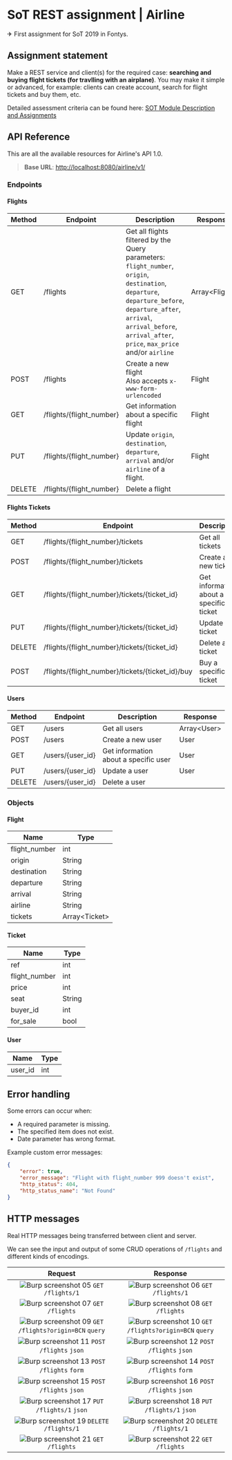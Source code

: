# SoT REST assignment | Airline

✈ First assignment for SoT 2019 in Fontys.

## Assignment statement

Make a REST service and client(s) for the required case: **searching and buying flight tickets (for travlling with an airplane)**. You may make it simple or advanced, for example: clients can create account, search for flight tickets and buy them, etc.

Detailed assessment criteria can be found here: [SOT Module Description and Assignments](SOT_Module_Description_and_Assignments.pdf) 

## API Reference

This are all the available resources for Airline's API 1.0.

> **Base URL**: [http://localhost:8080/airline/v1/](http://localhost:8080/airline/v1/)

### Endpoints

#### Flights

| Method | Endpoint | Description | Response |
|--------|----------|-------------|----------|
| GET    | /flights | Get all flights filtered by the Query parameters: <br>`flight_number`, `origin`, `destination`, `departure`, `departure_before`, `departure_after`, `arrival`, `arrival_before`, `arrival_after`, `price`, `max_price` and/or `airline` | Array\<Flight\> |
| POST   | /flights | Create a new flight <br>Also accepts `x-www-form-urlencoded` | Flight |
| GET    | /flights/{flight_number} | Get information about a specific flight | Flight |
| PUT    | /flights/{flight_number} | Update `origin`, `destination`, `departure`, `arrival` and/or `airline` of a flight. | Flight |
| DELETE | /flights/{flight_number} | Delete a flight | |

#### Flights Tickets

| Method | Endpoint | Description | Response |
|--------|----------|-------------|----------|
| GET    | /flights/{flight_number}/tickets | Get all tickets | Array\<Ticket\> |
| POST   | /flights/{flight_number}/tickets | Create a new ticket | Ticket |
| GET    | /flights/{flight_number}/tickets/{ticket_id} | Get information about a specific ticket | Ticket |
| PUT    | /flights/{flight_number}/tickets/{ticket_id} | Update a ticket | Ticket |
| DELETE | /flights/{flight_number}/tickets/{ticket_id} | Delete a ticket | |
| POST   | /flights/{flight_number}/tickets/{ticket_id}/buy | Buy a specific ticket | |

#### Users

| Method | Endpoint | Description | Response |
|--------|----------|-------------|----------|
| GET    | /users | Get all users | Array\<User\> |
| POST   | /users | Create a new user | User |
| GET    | /users/{user_id} | Get information about a specific user | User |
| PUT    | /users/{user_id} | Update a user | User |
| DELETE | /users/{user_id} | Delete a user | |

### Objects

#### Flight

| Name | Type |
|------|------|
| flight_number | int |
| origin | String |
| destination | String |
| departure | String |
| arrival | String |
| airline | String |
| tickets | Array\<Ticket\> |

#### Ticket

| Name | Type |
|------|------|
| ref | int |
| flight_number | int |
| price | int |
| seat | String |
| buyer_id | int |
| for_sale | bool |

#### User

| Name | Type |
|------|------|
| user_id | int |

## Error handling

Some errors can occur when:
- A required parameter is missing.
- The specified item does not exist.
- Date parameter has wrong format.

Example custom error messages:

```json
{
    "error": true,
    "error_message": "Flight with flight_number 999 doesn't exist",
    "http_status": 404,
    "http_status_name": "Not Found"
}
```

## HTTP messages

Real HTTP messages being transferred between client and server. 

We can see the input and output of some CRUD operations of `/flights` and different kinds of encodings.

| Request | Response |
|:-------:|:--------:|
| ![Burp screenshot 05](documentation/burp000005.png) `GET` `/flights/1` | ![Burp screenshot 06](documentation/burp000006.png) `GET` `/flights/1` |
| ![Burp screenshot 07](documentation/burp000007.png) `GET` `/flights` | ![Burp screenshot 08](documentation/burp000008.png) `GET` `/flights` |
| ![Burp screenshot 09](documentation/burp000009.png) `GET` `/flights?origin=BCN` `query` | ![Burp screenshot 10](documentation/burp000010.png) `GET` `/flights?origin=BCN` `query` |
| ![Burp screenshot 11](documentation/burp000011.png) `POST` `/flights` `json` | ![Burp screenshot 12](documentation/burp000012.png) `POST` `/flights` `json` |
| ![Burp screenshot 13](documentation/burp000013.png) `POST` `/flights` `form` | ![Burp screenshot 14](documentation/burp000014.png) `POST` `/flights` `form` |
| ![Burp screenshot 15](documentation/burp000015.png) `POST` `/flights` `json` | ![Burp screenshot 16](documentation/burp000016.png) `POST` `/flights` `json` |
| ![Burp screenshot 17](documentation/burp000017.png) `PUT` `/flights/1` `json` | ![Burp screenshot 18](documentation/burp000018.png) `PUT` `/flights/1` `json` |
| ![Burp screenshot 19](documentation/burp000019.png) `DELETE` `/flights/1` | ![Burp screenshot 20](documentation/burp000020.png) `DELETE` `/flights/1` |
| ![Burp screenshot 21](documentation/burp000021.png) `GET` `/flights` | ![Burp screenshot 22](documentation/burp000022.png) `GET` `/flights` |
